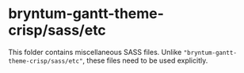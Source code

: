 # bryntum-gantt-theme-crisp/sass/etc

This folder contains miscellaneous SASS files. Unlike `"bryntum-gantt-theme-crisp/sass/etc"`, these files
need to be used explicitly.
